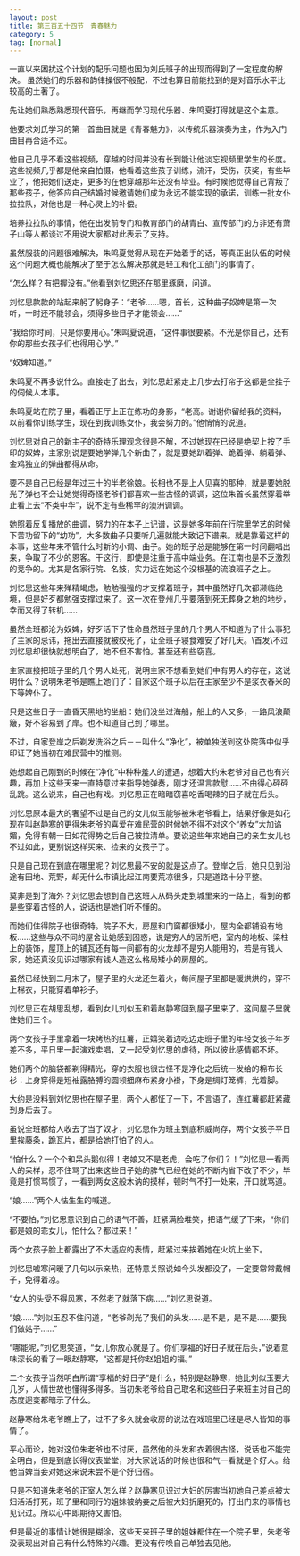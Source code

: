 ```yaml
---
layout: post
title: 第三百五十四节　青春魅力
category: 5
tag: [normal]
---
```


一直以来困扰这个计划的配乐问题也因为刘氏班子的出现而得到了一定程度的解决。 虽然她们的乐器和韵律操很不般配，不过也算目前能找到的是对音乐水平比较高的土著了。

先让她们熟悉熟悉现代音乐，再继而学习现代乐器、朱鸣夏打得就是这个主意。

他要求刘氏学习的第一首曲目就是《青春魅力》，以传统乐器演奏为主，作为入门曲目再合适不过。

他自己几乎不看这些视频，穿越的时间并没有长到能让他淡忘视频里学生的长度。这些视频几乎都是他亲自拍摄，他看着这些孩子训练，流汗，受伤，获奖，有些毕业了，他把她们送走，更多的在他穿越那年还没有毕业。有时候他觉得自己背叛了那些孩子，他答应自己结婚时候邀请她们成为永远不能实现的承诺，训练一批女仆拉拉队，对他也是一种心灵上的补偿。

培养拉拉队的事情，他在出发前专门和教育部门的胡青白、宣传部门的方非还有萧子山等人都谈过不用说大家都对此表示了支持。

虽然服装的问题很难解决，朱鸣夏觉得从现在开始着手的话，等真正出队伍的时候这个问题大概也能解决了至于怎么解决那就是轻工和化工部门的事情了。

“怎么样？有把握没有。”他看到刘忆思还在那里琢磨，问道。

刘忆思款款的站起来躬了躬身子：“老爷……嗯，首长，这种曲子奴婢是第一次听，一时还不能领会，须得多些日子才能领会……”

“我给你时间，只是你要用心。”朱鸣夏说道，“这件事很要紧。不光是你自己，还有你的那些女孩子们也得用心学。”

“奴婢知道。”

朱鸣夏不再多说什么。直接走了出去，刘忆思赶紧走上几步去打帘子这都是全挂子的伺候人本事。

朱鸣夏站在院子里，看着正厅上正在练功的身影，“老高。谢谢你留给我的资料，以前看你训练学生，现在到我训练女仆，我会努力的。”他悄悄的说道。

刘忆思对自己的新主子的奇特乐理观念很是不解，不过她现在已经是绝契上按了手印的奴婢，主家别说是要她学弹几个新曲子，就是要她趴着弹、跪着弹、躺着弹、金鸡独立的弹曲都得从命。

要不是自己已经是年过三十的半老徐娘。长相也不是上人见喜的那种，就是要她脱光了弹也不会让她觉得奇怪老爷们都喜欢一些古怪的调调，这位朱首长虽然穿着举止看上去“不类中华”，说不定有些稀罕的澳洲调调。

她照着反复播放的曲调，努力的在本子上记谱，这是她多年前在行院里学艺的时候下苦功留下的“幼功”，大多数曲子只要听几遍就能大致记下谱来。就是靠着这样的本事，这些年来不管什么时新的小调、曲子。她的班子总是能够在第一时间翻唱出来，争取了不少的恩客。干这行，即使是注重于高中端业务。在江南也是不乏激烈的竞争的。尤其是各家行院、名妓，实力远在她这个没根基的流浪班子之上。

刘忆思这些年来殚精竭虑，勉勉强强的才支撑着班子，其中虽然好几次都濒临绝境，但是好歹都勉强支撑过来了。这一次在登州几乎要落到死无葬身之地的地步，幸而又得了转机……

虽然全班都沦为奴婢，好歹活下了性命虽然班子里的几个男人不知道为了什么事犯了主家的忌讳，拖出去直接就被绞死了，让全班子寝食难安了好几天。\\首发\\不过刘忆思却很快就想明白了，她不但不害怕。甚至还有些窃喜。

主家直接把班子里的几个男人处死，说明主家不想看到她们中有男人的存在，这说明什么？说明朱老爷是瞧上她们了：自家这个班子以后在主家至少不是浆衣舂米的下等婢仆了。

只是这些日子一直昏天黑地的坐船：她们没坐过海船，船上的人又多，一路风浪颠簸，好不容易到了岸。也不知道自己到了哪里。

不过，自家登岸之后剃发洗浴之后－－叫什么“净化”，被单独送到这处院落中似乎印证了她当初在难民营中的推测。

她想起自己刚到的时候在“净化”中种种羞人的遭遇，想着大约朱老爷对自己也有兴趣，再加上这些天来一直特意过来指导她弹奏，刚才还温言款慰……不由得心砰砰乱跳。这么说来，自己也有戏。刘忆思正在暗暗窃喜吃香喝辣的日子就在后头。

刘忆思原本最大的奢望不过是自己的女儿似玉能够被朱老爷看上，结果好像是如花现在叫赵静寒的更得朱老爷的喜爱在难民营的时候她不得不对这个“养女”大加谄媚，免得有朝一日如花得势之后自己被拉清单。要说这些年来她自己的亲生女儿也不过如此，更别说这样买来、捡来的女孩子了。

只是自己现在到底在哪里呢？刘忆思最不安的就是这点了。登岸之后，她只见到沿途有田地、荒野，却无什么市镇比起江南要荒凉很多，只是道路十分平整。

莫非是到了海外？刘忆思会想到自己这班人从码头走到城里来的一路上，看到的都是些穿着古怪的人，说话也是她们听不懂的。

而她们住得院子也很奇特。院子不大，房屋和门窗都很矮小，屋内全都铺设有地板……这些与众不同的屋舍让她感到困惑，说是穷人的居所吧，室内的地板、梁柱上的装饰，屋顶上的铺瓦还有每一间都有的火龙却不是穷人能用的，若是有钱人家，她还真没见识过哪家有钱人造这么格局矮小的房屋的。

虽然已经快到二月末了，屋子里的火龙还生着火，每间屋子里都是暖烘烘的，穿不上棉衣，只能穿着单衫子。

刘忆思正在胡思乱想，看到女儿刘似玉和着赵静寒回到屋子里来了。这间屋子里就住她们三个。

两个女孩子手里拿着一块烤热的红薯，正嬉笑着边吃边走班子里的年轻女孩子年岁差不多，平日里一起演戏卖唱，又一起受刘忆思的虐待，所以彼此感情都不坏。

她们两个的脑袋都剃得精光，穿的衣服也很古怪不是净化之后统一发给的棉布长衫：上身穿得是短袖露胳膊的圆领细麻布紧身小褂，下身是绸灯笼裤，光着脚。

大约是没料到刘忆思也在屋子里，两个人都怔了一下，不言语了，连红薯都赶紧藏到身后去了。

虽说全班都给人收去了当了奴才，刘忆思作为班主到底积威尚存，两个女孩子平日里挨藤条，跪瓦片，都是给她打怕了的人。

“怕什么？一个个和呆头鹅似得！老娘又不是老虎，会吃了你们？！”刘忆思一看两人的呆样，忍不住骂了出来这些日子她的脾气已经在她的不断内省下改了不少，毕竟是打惯骂惯了，一看到两女这般木讷的摸样，顿时气不打一处来，开口就骂道。

“娘……”两个人怯生生的喊道。

“不要怕，”刘忆思意识到自己的语气不善，赶紧满脸堆笑，把语气缓了下来，“你们都是娘的乖女儿，怕什么？都过来！”

两个女孩子脸上都露出了不大适应的表情，赶紧过来挨着她在火炕上坐下。

刘忆思嘘寒问暖了几句以示亲热，还特意关照说如今头发都没了，一定要常常戴帽子，免得着凉。

“女人的头受不得风寒，不然老了就落下病……”刘忆思说道。

“娘……”刘似玉忍不住问道，“老爷剃光了我们的头发……是不是，是不是……要我们做姑子……”

“哪能呢，”刘忆思笑道，“女儿你放心就是了。你们享福的好日子就在后头，”说着意味深长的看了一眼赵静寒，“这都是托你赵姐姐的福。”

二个女孩子当然明白所谓“享福的好日子”是什么，特别是赵静寒，她比刘似玉要大几岁，人情世故也懂得多得多。当初朱老爷给自己取名和这些日子来班主对自己的态度迥变都暗示了什么。

赵静寒给朱老爷瞧上了，过不了多久就会收房的说法在戏班里已经是尽人皆知的事情了。

平心而论，她对这位朱老爷也不讨厌，虽然他的头发和衣着很古怪，说话也不能完全明白，但是到底长得仪表堂堂，对大家说话的时候也很和气一看就是个好人。给他当婢当妾对她这来说未尝不是个好归宿。

只是不知道朱老爷的正室人怎么样？赵静寒见识过大妇的厉害当初她自己差点被大妇活活打死，班子里和同行的姐妹被纳妾之后被大妇折磨死的，打出门来的事情也见识过。所以心中即期待又害怕。

但是最近的事情让她很是糊涂，这些天来班子里的姐妹都住在一个院子里，朱老爷没表现出对自己有什么特殊的兴趣。更没有传唤自己单独去见他。
